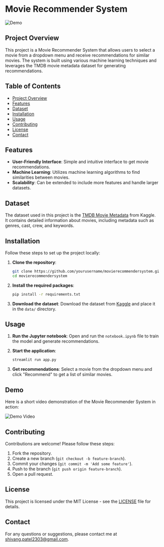 # Movie Recommender System

![Demo](./recording.gif)

## Project Overview

This project is a Movie Recommender System that allows users to select a movie from a dropdown menu and receive recommendations for similar movies. The system is built using various machine learning techniques and leverages the TMDB movie metadata dataset for generating recommendations.

## Table of Contents

- [Project Overview](#project-overview)
- [Features](#features)
- [Dataset](#dataset)
- [Installation](#installation)
- [Usage](#usage)
- [Contributing](#contributing)
- [License](#license)
- [Contact](#contact)

## Features

- **User-Friendly Interface**: Simple and intuitive interface to get movie recommendations.
- **Machine Learning**: Utilizes machine learning algorithms to find similarities between movies.
- **Scalability**: Can be extended to include more features and handle larger datasets.

## Dataset

The dataset used in this project is the [TMDB Movie Metadata](https://www.kaggle.com/datasets/tmdb/tmdb-movie-metadata) from Kaggle. It contains detailed information about movies, including metadata such as genres, cast, crew, and keywords.

## Installation

Follow these steps to set up the project locally:

1. **Clone the repository**:
   ```bash
   git clone https://github.com/yourusername/movierecommendersystem.git
   cd movierecommendersystem
   ```

2. **Install the required packages**:
   ```bash
   pip install -r requirements.txt
   ```

3. **Download the dataset**:
   Download the dataset from [Kaggle](https://www.kaggle.com/datasets/tmdb/tmdb-movie-metadata) and place it in the `data/` directory.

## Usage

1. **Run the Jupyter notebook**:
   Open and run the `notebook.ipynb` file to train the model and generate recommendations.

2. **Start the application**:
   ```bash
   streamlit run app.py
   ```

3. **Get recommendations**:
   Select a movie from the dropdown menu and click "Recommend" to get a list of similar movies.

## Demo

Here is a short video demonstration of the Movie Recommender System in action:

![Demo Video](./recording.gif)

## Contributing

Contributions are welcome! Please follow these steps:

1. Fork the repository.
2. Create a new branch (`git checkout -b feature-branch`).
3. Commit your changes (`git commit -m 'Add some feature'`).
4. Push to the branch (`git push origin feature-branch`).
5. Open a pull request.

## License

This project is licensed under the MIT License - see the [LICENSE](LICENSE) file for details.

## Contact

For any questions or suggestions, please contact me at [shivang.patel2303@gmail.com](mailto:shivang.patel2303@gmail.com).
